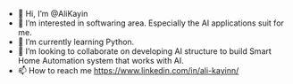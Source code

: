 - 👋 Hi, I’m @AliKayin
- 👀 I’m interested in softwaring area. Especially the AI applications suit for me.
- 🌱 I’m currently learning Python.
- 💞️ I’m looking to collaborate on developing AI structure to build Smart Home Automation system that works with AI.
- 📫 How to reach me https://www.linkedin.com/in/ali-kayinn/ 

<!---
AliKayin/AliKayin is a ✨ special ✨ repository because its `README.md` (this file) appears on your GitHub profile.
You can click the Preview link to take a look at your changes.
--->
